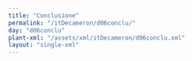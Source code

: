 ```yaml
---
title: "Conclusione"
permalink: "/itDecameron/d06conclu/"
day: "d06conclu"
plant-xml: "/assets/xml/itDecameron/d06conclu.xml"
layout: "single-xml"
---
```

